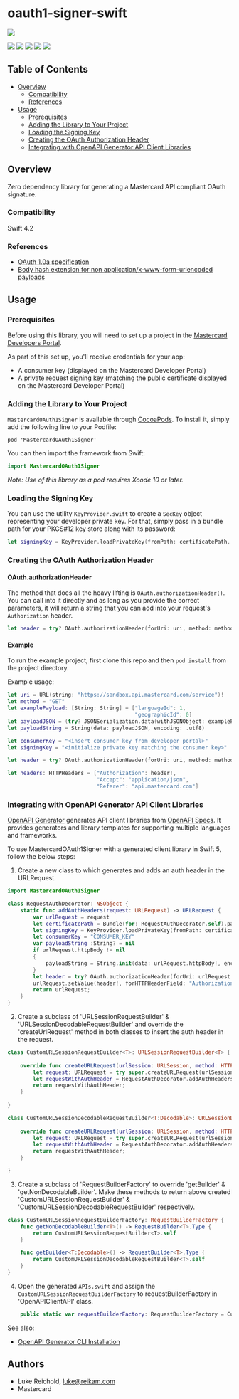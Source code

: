 # oauth1-signer-swift
[![](https://developer.mastercard.com/_/_/src/global/assets/svg/mcdev-logo-dark.svg)](https://developer.mastercard.com/)

[![](https://github.com/Mastercard/oauth1-signer-swift/workflows/Build%20&%20Test/badge.svg)](https://github.com/Mastercard/oauth1-signer-swift/actions?query=workflow%3A%22Build+%26+Test%22)
[![](https://sonarcloud.io/api/project_badges/measure?project=Mastercard_oauth1-signer-swift&metric=alert_status)](https://sonarcloud.io/dashboard?id=Mastercard_oauth1-signer-swift)
[![](https://github.com/Mastercard/oauth1-signer-swift/workflows/broken%20links%3F/badge.svg)](https://github.com/Mastercard/oauth1-signer-swift/actions?query=workflow%3A%22broken+links%3F%22)
[![](https://img.shields.io/cocoapods/v/MastercardOAuth1Signer.svg?style=flat&color=blue)](https://cocoapods.org/pods/MastercardOAuth1Signer)
[![](https://img.shields.io/badge/license-MIT-yellow.svg)](https://github.com/Mastercard/oauth1-signer-swift/blob/master/LICENSE)

## Table of Contents
- [Overview](#overview)
    * [Compatibility](#compatibility)
    * [References](#references)
- [Usage](#usage)
    * [Prerequisites](#prerequisites)
    * [Adding the Library to Your Project](#adding-the-library-to-your-project)
    * [Loading the Signing Key](#loading-the-signing-key) 
    * [Creating the OAuth Authorization Header](#creating-the-oauth-authorization-header)
    * [Integrating with OpenAPI Generator API Client Libraries](#integrating-with-openapi-generator-api-client-libraries)

## Overview <a name="overview"></a>

Zero dependency library for generating a Mastercard API compliant OAuth signature.

### Compatibility <a name="compatibility"></a>
Swift 4.2

### References <a name="references"></a>
* [OAuth 1.0a specification](https://tools.ietf.org/html/rfc5849)
* [Body hash extension for non application/x-www-form-urlencoded payloads](https://tools.ietf.org/id/draft-eaton-oauth-bodyhash-00.html)

## Usage <a name="usage"></a>

### Prerequisites <a name="prerequisites"></a>

Before using this library, you will need to set up a project in the [Mastercard Developers Portal](https://developer.mastercard.com). 

As part of this set up, you'll receive credentials for your app:
* A consumer key (displayed on the Mastercard Developer Portal)
* A private request signing key (matching the public certificate displayed on the Mastercard Developer Portal)

### Adding the Library to Your Project <a name="adding-the-library-to-your-project"></a>

`MastercardOAuth1Signer` is available through [CocoaPods](https://cocoapods.org). To install it, simply add the following line to your Podfile:

```
pod 'MastercardOAuth1Signer'
```

You can then import the framework from Swift:
```swift
import MastercardOAuth1Signer
```

*Note: Use of this library as a pod requires Xcode 10 or later.*

### Loading the Signing Key <a name="loading-the-signing-key"></a>

You can use the utility `KeyProvider.swift` to create a `SecKey` object representing your developer private key. 
For that, simply pass in a bundle path for your PKCS#12 key store along with its password:

```swift
let signingKey = KeyProvider.loadPrivateKey(fromPath: certificatePath, keyPassword: "<<PASSWORD>>")!
```

### Creating the OAuth Authorization Header <a name="creating-the-oauth-authorization-header"></a>

#### OAuth.authorizationHeader <a name="oauth-authorizationheader"></a>

The method that does all the heavy lifting is `OAuth.authorizationHeader()`. You can call into it directly and as long as you provide the correct parameters, it will return a string that you can add into your request's `Authorization` header.

```swift
let header = try? OAuth.authorizationHeader(forUri: uri, method: method, payload: payloadString, consumerKey: consumerKey, signingPrivateKey: signingKey)
```

#### Example <a name="example"></a>

To run the example project, first clone this repo and then `pod install` from the project directory.

Example usage:

```swift
let uri = URL(string: "https://sandbox.api.mastercard.com/service")!
let method = "GET"
let examplePayload: [String: String] = ["languageId": 1,
                                        "geographicId": 0]
let payloadJSON = (try? JSONSerialization.data(withJSONObject: examplePayload, options: [])) ?? Data()
let payloadString = String(data: payloadJSON, encoding: .utf8)

let consumerKey = "<insert consumer key from developer portal>"
let signingKey = "<initialize private key matching the consumer key>"

let header = try? OAuth.authorizationHeader(forUri: uri, method: method, payload: payloadString, consumerKey: consumerKey, signingPrivateKey: myPrivateKey)

let headers: HTTPHeaders = ["Authorization": header!,
                            "Accept": "application/json",
                            "Referer": "api.mastercard.com"]
```
### Integrating with OpenAPI Generator API Client Libraries <a name="integrating-with-openapi-generator-api-client-libraries"></a>

[OpenAPI Generator](https://github.com/OpenAPITools/openapi-generator) generates API client libraries from [OpenAPI Specs](https://github.com/OAI/OpenAPI-Specification). 
It provides generators and library templates for supporting multiple languages and frameworks.

To use MastercardOAuth1Signer with a generated client library in Swift 5, follow the below steps:

1. Create a new class to which generates and adds an auth header in the URLRequest.
```swift
import MastercardOAuth1Signer

class RequestAuthDecorator: NSObject {
    static func addAuthHeaders(request: URLRequest) -> URLRequest {
        var urlRequest = request
        let certificatePath = Bundle(for: RequestAuthDecorator.self).path(forResource: "<<FILENAME>>", ofType: "p12")
        let signingKey = KeyProvider.loadPrivateKey(fromPath: certificatePath!, keyPassword: "<<PASSWORD>>")!
        let consumerKey = "CONSUMER_KEY"
        var payloadString :String? = nil
        if urlRequest.httpBody != nil
        {
            payloadString = String.init(data: urlRequest.httpBody!, encoding: .utf8)
        }
        let header = try? OAuth.authorizationHeader(forUri: urlRequest.url!, method: urlRequest.httpMethod!, payload: payloadString, consumerKey: consumerKey, signingPrivateKey: signingKey)
        urlRequest.setValue(header!, forHTTPHeaderField: "Authorization")
        return urlRequest;
    }
}
```
2. Create a subclass of 'URLSessionRequestBuilder' & 'URLSessionDecodableRequestBuilder' and override the 'createUrlRequest' method in both classes to insert the auth header in the request.

```swift
class CustomURLSessionRequestBuilder<T>: URLSessionRequestBuilder<T> {
    
    override func createURLRequest(urlSession: URLSession, method: HTTPMethod, encoding: ParameterEncoding, headers: [String : String]) throws -> URLRequest {
        let request: URLRequest = try super.createURLRequest(urlSession: urlSession, method: method, encoding: encoding, headers: headers);
        let requestWithAuthHeader = RequestAuthDecorator.addAuthHeaders(request: request);
        return requestWithAuthHeader;
    }
  
}

class CustomURLSessionDecodableRequestBuilder<T:Decodable>: URLSessionDecodableRequestBuilder<T> {
    
    override func createURLRequest(urlSession: URLSession, method: HTTPMethod, encoding: ParameterEncoding, headers: [String : String]) throws -> URLRequest {
        let request: URLRequest = try super.createURLRequest(urlSession: urlSession, method: method, encoding: encoding, headers: headers);
        let requestWithAuthHeader = RequestAuthDecorator.addAuthHeaders(request: request);
        return requestWithAuthHeader;
    }

}

```
3. Create a subclass of 'RequestBuilderFactory' to override 'getBuilder' & 'getNonDecodableBuilder'. Make these methods to return above created 'CustomURLSessionRequestBuilder' & 'CustomURLSessionDecodableRequestBuilder' respectively.
```swift
class CustomURLSessionRequestBuilderFactory: RequestBuilderFactory {
    func getNonDecodableBuilder<T>() -> RequestBuilder<T>.Type {
        return CustomURLSessionRequestBuilder<T>.self
    }

    func getBuilder<T:Decodable>() -> RequestBuilder<T>.Type {
        return CustomURLSessionDecodableRequestBuilder<T>.self
    }
}
```
4. Open the generated `APIs.swift` and assign the `CustomURLSessionRequestBuilderFactory` to requestBuilderFactory in 'OpenAPIClientAPI' class.
```swift
    public static var requestBuilderFactory: RequestBuilderFactory = CustomURLSessionRequestBuilderFactory()
```

See also:
* [OpenAPI Generator CLI Installation](https://openapi-generator.tech/docs/installation/)

## Authors

* Luke Reichold, luke@reikam.com
* Mastercard
